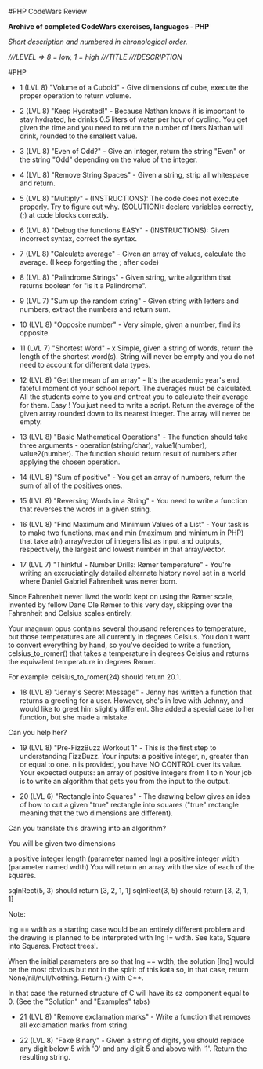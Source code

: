 #PHP CodeWars Review

**Archive of completed CodeWars exercises, languages - PHP**

*Short description and numbered in chronological order.*

*///LEVEL => 8 = low, 1 = high*
*///TITLE*
*///DESCRIPTION*

#PHP

- 1 (LVL 8) "Volume of a Cuboid" - Give dimensions of cube, execute the proper operation to return volume.

- 2 (LVL 8) "Keep Hydrated!" - Because Nathan knows it is important to stay hydrated, he drinks 0.5 liters of water per hour of
 cycling.
 You get given the time and you need to return the number of liters Nathan will drink, rounded to the smallest value.

- 3 (LVL 8) "Even of Odd?" - Give an integer, return the string "Even" or the string "Odd" depending on the value of the integer.

- 4 (LVL 8) "Remove String Spaces" - Given a string, strip all whitespace and return.

- 5 (LVL 8) "Multiply" - (INSTRUCTIONS): The code does not execute properly. Try to figure out why.
                 (SOLUTION): declare variables correctly, (;) at code blocks correctly.

- 6 (LVL 8) "Debug the functions EASY" - (INSTRUCTIONS): Given incorrect syntax, correct the syntax.

- 7 (LVL 8) "Calculate average" - Given an array of values, calculate the average. (I keep forgetting the ; after code)

- 8 (LVL 8) "Palindrome Strings" - Given string, write algorithm that returns boolean for "is it a Palindrome".

- 9 (LVL 7) "Sum up the random string" - Given string with letters and numbers, extract the numbers and return sum.

- 10 (LVL 8) "Opposite number" - Very simple, given a number, find its opposite.

- 11 (LVL 7) "Shortest Word" - x Simple, given a string of words, return the length of the shortest word(s). String will never be
 empty and you do not need to account for different data types.

- 12 (LVL 8) "Get the mean of an array" - It's the academic year's end, fateful moment of your school report. The averages must be
 calculated. All the students come to you and entreat you to calculate their average for them. Easy ! You just need to write a
 script.
 Return the average of the given array rounded down to its nearest integer.
 The array will never be empty.

- 13 (LVL 8) "Basic Mathematical Operations" - The function should take three arguments - operation(string/char),
 value1(number), value2(number). The function should return result of numbers after applying the chosen operation.

- 14 (LVL 8) "Sum of positive" - You get an array of numbers, return the sum of all of the positives ones.

- 15 (LVL 8) "Reversing Words in a String" - You need to write a function that reverses the words in a given string.

- 16 (LVL 8) "Find Maximum and Minimum Values of a List" - Your task is to make two functions, max and min (maximum and minimum in
 PHP) that take a(n) array/vector of integers list as input and outputs, respectively, the largest and lowest number in that
 array/vector.

- 17 (LVL 7) "Thinkful - Number Drills: Rømer temperature" - You're writing an excruciatingly detailed alternate history novel set
 in a world where Daniel Gabriel Fahrenheit was never born.

 Since Fahrenheit never lived the world kept on using the Rømer scale, invented by fellow Dane Ole Rømer to this very day, skipping
 over the Fahrenheit and Celsius scales entirely.

 Your magnum opus contains several thousand references to temperature, but those temperatures are all currently in degrees Celsius.
 You don't want to convert everything by hand, so you've decided to write a function, celsius_to_romer() that takes a temperature in
 degrees Celsius and returns the equivalent temperature in degrees Rømer.

 For example: celsius_to_romer(24) should return 20.1.

 - 18 (LVL 8) "Jenny's Secret Message" - Jenny has written a function that returns a greeting for a user. However,
 she's in love with Johnny, and would like to greet him slightly different. She added a special case to her function,
 but she made a mistake.

 Can you help her?

- 19 (LVL 8) "Pre-FizzBuzz Workout 1" -  This is the first step to understanding FizzBuzz.
 Your inputs: a positive integer, n, greater than or equal to one. n is provided, you have NO CONTROL over its value.
 Your expected outputs: an array of positive integers from 1 to n
 Your job is to write an algorithm that gets you from the input to the output.

- 20 (LVL 6) "Rectangle into Squares" - The drawing below gives an idea of how to cut a given "true" rectangle into squares ("true"
 rectangle meaning that the two dimensions are different).

 Can you translate this drawing into an algorithm?

 You will be given two dimensions

 a positive integer length (parameter named lng)
 a positive integer width (parameter named wdth)
 You will return an array with the size of each of the squares.

  sqInRect(5, 3) should return [3, 2, 1, 1]
  sqInRect(3, 5) should return [3, 2, 1, 1]

 Note:

 lng == wdth as a starting case would be an entirely different problem and the drawing is planned to be interpreted with lng !=
 wdth. See kata, Square into Squares. Protect trees!.

 When the initial parameters are so that lng == wdth, the solution [lng] would be the most obvious but not in the spirit of this
 kata so, in that case, return None/nil/null/Nothing. Return {} with C++.

 In that case the returned structure of C will have its sz component equal to 0. (See the "Solution" and "Examples" tabs)

- 21 (LVL 8) "Remove exclamation marks" - Write a function that removes all exclamation marks from string.

- 22 (LVL 8) "Fake Binary" - Given a string of digits, you should replace any digit below 5 with '0' and any digit 5 and above with '1'.
 Return the resulting string.
